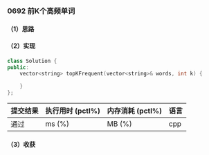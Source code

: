 ### 0692 前K个高频单词

#### （1）思路

#### （2）实现

```cpp
class Solution {
public:
    vector<string> topKFrequent(vector<string>& words, int k) {

    }
};
```

| 提交结果 | 执行用时 (pctl%) | 内存消耗 (pctl%) | 语言 |
|:---------|:-----------------|:-----------------|:-----|
| 通过     |  ms (%)   |  MB (%)  | cpp  |

#### （3）收获
